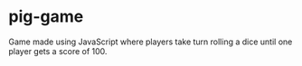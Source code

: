 # pig-game
Game made using JavaScript where players take turn rolling a dice until one player gets a score of 100.
